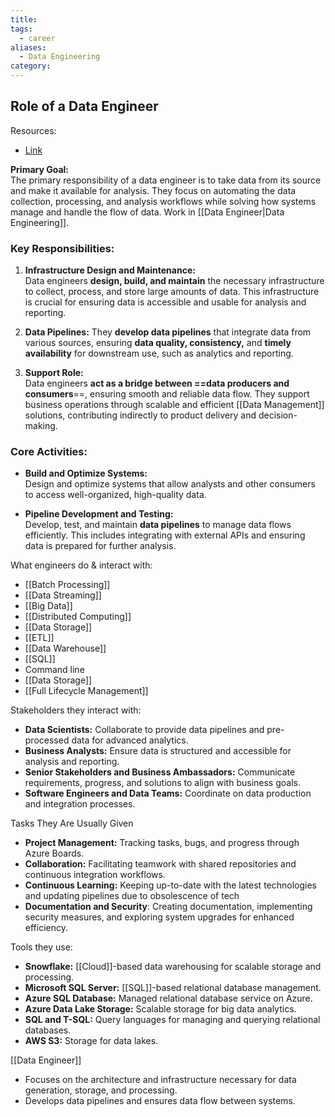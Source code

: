 ```yaml
---
title: 
tags:
  - career
aliases:
  - Data Engineering
category:
---
```

## Role of a Data Engineer

Resources:
- [Link](https://www.youtube.com/watch?v=qWru-b6m030)

**Primary Goal:**  
The primary responsibility of a data engineer is to take data from its source and make it available for analysis. They focus on automating the data collection, processing, and analysis workflows while solving how systems manage and handle the flow of data. Work in [[Data Engineer|Data Engineering]].

### Key Responsibilities:

1. **Infrastructure Design and Maintenance:**  
   Data engineers **design, build, and maintain** the necessary infrastructure to collect, process, and store large amounts of data. This infrastructure is crucial for ensuring data is accessible and usable for analysis and reporting.

2. **Data Pipelines:** 
   They **develop data pipelines** that integrate data from various sources, ensuring **data quality, consistency,** and **timely availability** for downstream use, such as analytics and reporting.

3. **Support Role:**  
   Data engineers **act as a bridge between ==data producers and consumers**==, ensuring smooth and reliable data flow. They support business operations through scalable and efficient [[Data Management]] solutions, contributing indirectly to product delivery and decision-making.

### Core Activities:

- **Build and Optimize Systems:**  
   Design and optimize systems that allow analysts and other consumers to access well-organized, high-quality data.
   
- **Pipeline Development and Testing:**  
   Develop, test, and maintain **data pipelines** to manage data flows efficiently. This includes integrating with external APIs and ensuring data is prepared for further analysis.

What engineers do & interact with:
- [[Batch Processing]]
- [[Data Streaming]]
- [[Big Data]]
- [[Distributed Computing]]
- [[Data Storage]]
- [[ETL]]
- [[Data Warehouse]]
- [[SQL]]
- Command line
- [[Data Storage]]
- [[Full Lifecycle Management]]

Stakeholders they interact with:
- **Data Scientists:** Collaborate to provide data pipelines and pre-processed data for advanced analytics.
- **Business Analysts:** Ensure data is structured and accessible for analysis and reporting.
- **Senior Stakeholders and Business Ambassadors:** Communicate requirements, progress, and solutions to align with business goals.
- **Software Engineers and Data Teams:** Coordinate on data production and integration processes.

Tasks They Are Usually Given
  - **Project Management:** Tracking tasks, bugs, and progress through Azure Boards.
  - **Collaboration:** Facilitating teamwork with shared repositories and continuous integration workflows.
  - **Continuous Learning:** Keeping up-to-date with the latest technologies and updating pipelines due to obsolescence of tech
  - **Documentation and Security**: Creating documentation, implementing security measures, and exploring system upgrades for enhanced efficiency.

Tools they use:
  - **Snowflake:** [[Cloud]]-based data warehousing for scalable storage and processing.
  - **Microsoft SQL Server:** [[SQL]]-based relational database management.
  - **Azure SQL Database:** Managed relational database service on Azure.
  - **Azure Data Lake Storage:** Scalable storage for big data analytics.
  - **SQL and T-SQL:** Query languages for managing and querying relational databases.
  - **AWS S3:** Storage for data lakes.




[[Data Engineer]]
  - Focuses on the architecture and infrastructure necessary for data generation, storage, and processing.
  - Develops data pipelines and ensures data flow between systems.